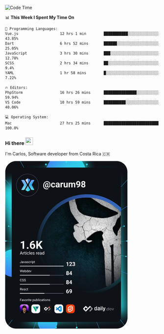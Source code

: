 
<!--START_SECTION:waka-->
![Code Time](http://img.shields.io/badge/Code%20Time-9%2C041%20hrs%2041%20mins-blue)

📊 **This Week I Spent My Time On** 

```text
💬 Programming Languages: 
Vue.js                   12 hrs 1 min        ███████████░░░░░░░░░░░░░░   43.85% 
Dart                     6 hrs 52 mins       ██████░░░░░░░░░░░░░░░░░░░   25.05% 
JavaScript               3 hrs 30 mins       ███░░░░░░░░░░░░░░░░░░░░░░   12.78% 
SCSS                     2 hrs 34 mins       ██░░░░░░░░░░░░░░░░░░░░░░░   9.4% 
YAML                     1 hr 58 mins        █░░░░░░░░░░░░░░░░░░░░░░░░   7.22%

🔥 Editors: 
PhpStorm                 16 hrs 26 mins      ███████████████░░░░░░░░░░   59.94% 
VS Code                  10 hrs 59 mins      ██████████░░░░░░░░░░░░░░░   40.06%

💻 Operating System: 
Mac                      27 hrs 25 mins      █████████████████████████   100.0%

```


<!--END_SECTION:waka-->

### Hi there <img src="https://media.giphy.com/media/hvRJCLFzcasrR4ia7z/giphy.gif" width="25px" height="25px">

I'm Carlos, Software developer from Costa Rica 🇨🇷

<a href="https://app.daily.dev/carum98"><img src="https://github.com/carum98/carum98/blob/main/devcard.svg" width="400" alt="Carlos Umaña Acevedo's Dev Card"/></a>
